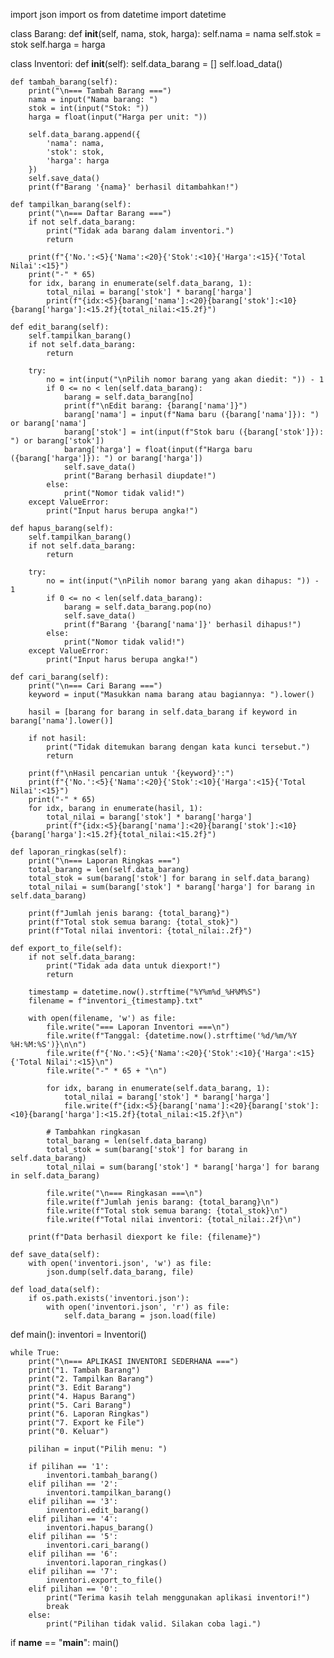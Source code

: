 import json
import os
from datetime import datetime

class Barang:
    def __init__(self, nama, stok, harga):
        self.nama = nama
        self.stok = stok
        self.harga = harga

class Inventori:
    def __init__(self):
        self.data_barang = []
        self.load_data()

    def tambah_barang(self):
        print("\n=== Tambah Barang ===")
        nama = input("Nama barang: ")
        stok = int(input("Stok: "))
        harga = float(input("Harga per unit: "))
        
        self.data_barang.append({
            'nama': nama,
            'stok': stok,
            'harga': harga
        })
        self.save_data()
        print(f"Barang '{nama}' berhasil ditambahkan!")

    def tampilkan_barang(self):
        print("\n=== Daftar Barang ===")
        if not self.data_barang:
            print("Tidak ada barang dalam inventori.")
            return
        
        print(f"{'No.':<5}{'Nama':<20}{'Stok':<10}{'Harga':<15}{'Total Nilai':<15}")
        print("-" * 65)
        for idx, barang in enumerate(self.data_barang, 1):
            total_nilai = barang['stok'] * barang['harga']
            print(f"{idx:<5}{barang['nama']:<20}{barang['stok']:<10}{barang['harga']:<15.2f}{total_nilai:<15.2f}")

    def edit_barang(self):
        self.tampilkan_barang()
        if not self.data_barang:
            return
            
        try:
            no = int(input("\nPilih nomor barang yang akan diedit: ")) - 1
            if 0 <= no < len(self.data_barang):
                barang = self.data_barang[no]
                print(f"\nEdit barang: {barang['nama']}")
                barang['nama'] = input(f"Nama baru ({barang['nama']}): ") or barang['nama']
                barang['stok'] = int(input(f"Stok baru ({barang['stok']}): ") or barang['stok'])
                barang['harga'] = float(input(f"Harga baru ({barang['harga']}): ") or barang['harga'])
                self.save_data()
                print("Barang berhasil diupdate!")
            else:
                print("Nomor tidak valid!")
        except ValueError:
            print("Input harus berupa angka!")

    def hapus_barang(self):
        self.tampilkan_barang()
        if not self.data_barang:
            return
            
        try:
            no = int(input("\nPilih nomor barang yang akan dihapus: ")) - 1
            if 0 <= no < len(self.data_barang):
                barang = self.data_barang.pop(no)
                self.save_data()
                print(f"Barang '{barang['nama']}' berhasil dihapus!")
            else:
                print("Nomor tidak valid!")
        except ValueError:
            print("Input harus berupa angka!")

    def cari_barang(self):
        print("\n=== Cari Barang ===")
        keyword = input("Masukkan nama barang atau bagiannya: ").lower()
        
        hasil = [barang for barang in self.data_barang if keyword in barang['nama'].lower()]
        
        if not hasil:
            print("Tidak ditemukan barang dengan kata kunci tersebut.")
            return
            
        print(f"\nHasil pencarian untuk '{keyword}':")
        print(f"{'No.':<5}{'Nama':<20}{'Stok':<10}{'Harga':<15}{'Total Nilai':<15}")
        print("-" * 65)
        for idx, barang in enumerate(hasil, 1):
            total_nilai = barang['stok'] * barang['harga']
            print(f"{idx:<5}{barang['nama']:<20}{barang['stok']:<10}{barang['harga']:<15.2f}{total_nilai:<15.2f}")

    def laporan_ringkas(self):
        print("\n=== Laporan Ringkas ===")
        total_barang = len(self.data_barang)
        total_stok = sum(barang['stok'] for barang in self.data_barang)
        total_nilai = sum(barang['stok'] * barang['harga'] for barang in self.data_barang)
        
        print(f"Jumlah jenis barang: {total_barang}")
        print(f"Total stok semua barang: {total_stok}")
        print(f"Total nilai inventori: {total_nilai:.2f}")

    def export_to_file(self):
        if not self.data_barang:
            print("Tidak ada data untuk diexport!")
            return
            
        timestamp = datetime.now().strftime("%Y%m%d_%H%M%S")
        filename = f"inventori_{timestamp}.txt"
        
        with open(filename, 'w') as file:
            file.write("=== Laporan Inventori ===\n")
            file.write(f"Tanggal: {datetime.now().strftime('%d/%m/%Y %H:%M:%S')}\n\n")
            file.write(f"{'No.':<5}{'Nama':<20}{'Stok':<10}{'Harga':<15}{'Total Nilai':<15}\n")
            file.write("-" * 65 + "\n")
            
            for idx, barang in enumerate(self.data_barang, 1):
                total_nilai = barang['stok'] * barang['harga']
                file.write(f"{idx:<5}{barang['nama']:<20}{barang['stok']:<10}{barang['harga']:<15.2f}{total_nilai:<15.2f}\n")
            
            # Tambahkan ringkasan
            total_barang = len(self.data_barang)
            total_stok = sum(barang['stok'] for barang in self.data_barang)
            total_nilai = sum(barang['stok'] * barang['harga'] for barang in self.data_barang)
            
            file.write("\n=== Ringkasan ===\n")
            file.write(f"Jumlah jenis barang: {total_barang}\n")
            file.write(f"Total stok semua barang: {total_stok}\n")
            file.write(f"Total nilai inventori: {total_nilai:.2f}\n")
        
        print(f"Data berhasil diexport ke file: {filename}")

    def save_data(self):
        with open('inventori.json', 'w') as file:
            json.dump(self.data_barang, file)

    def load_data(self):
        if os.path.exists('inventori.json'):
            with open('inventori.json', 'r') as file:
                self.data_barang = json.load(file)

def main():
    inventori = Inventori()
    
    while True:
        print("\n=== APLIKASI INVENTORI SEDERHANA ===")
        print("1. Tambah Barang")
        print("2. Tampilkan Barang")
        print("3. Edit Barang")
        print("4. Hapus Barang")
        print("5. Cari Barang")
        print("6. Laporan Ringkas")
        print("7. Export ke File")
        print("0. Keluar")
        
        pilihan = input("Pilih menu: ")
        
        if pilihan == '1':
            inventori.tambah_barang()
        elif pilihan == '2':
            inventori.tampilkan_barang()
        elif pilihan == '3':
            inventori.edit_barang()
        elif pilihan == '4':
            inventori.hapus_barang()
        elif pilihan == '5':
            inventori.cari_barang()
        elif pilihan == '6':
            inventori.laporan_ringkas()
        elif pilihan == '7':
            inventori.export_to_file()
        elif pilihan == '0':
            print("Terima kasih telah menggunakan aplikasi inventori!")
            break
        else:
            print("Pilihan tidak valid. Silakan coba lagi.")

if __name__ == "__main__":
    main()
